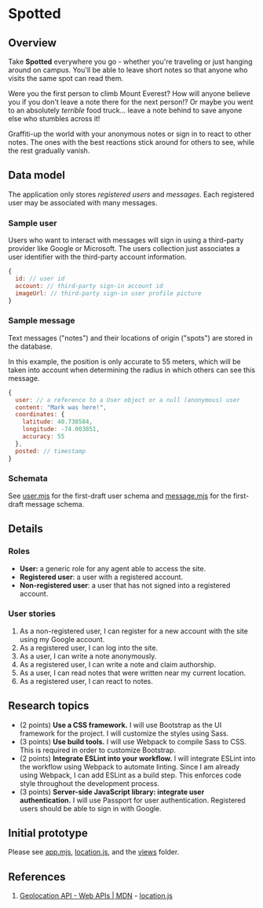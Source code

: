 <!-- README.md -->
<!-- Copyright (c) 2024 Ishan Pranav -->
<!-- Licensed under the MIT license. -->

# Spotted

## Overview

Take **Spotted** everywhere you go - whether you're traveling or just hanging
around on campus. You'll be able to leave short notes so that anyone who visits
the same spot can read them.

Were you the first person to climb Mount Everest? How will anyone believe you if
you don't leave a note there for the next person!? Or maybe you went to an
absolutely _terrible_ food truck... leave a note behind to save anyone else who
stumbles across it!

Graffiti-up the world with your anonymous notes or sign in to react to other
notes. The ones with the best reactions stick around for others to see, while
the rest gradually vanish.

## Data model

The application only stores _registered users_ and _messages_. Each registered
user may be associated with many messages.

### Sample user

Users who want to interact with messages will sign in using a third-party
provider like Google or Microsoft. The users collection just associates a user
identifier with the third-party account information.

```javascript
{
  id: // user id
  account: // third-party sign-in account id
  imageUrl: // third-party sign-in user profile picture
}
```

### Sample message

Text messages ("notes") and their locations of origin ("spots") are stored in
the database.

In this example, the position is only accurate to 55 meters, which will be taken
into account when determining the radius in which others can see this message.

```javascript
{
  user: // a reference to a User object or a null (anonymous) user
  content: "Mark was here!",
  coordinates: {
    latitude: 40.738584,
    longitude: -74.003851,
    accuracy: 55
  },
  posted: // timestamp
}
```

### Schemata

See [user.mjs](src/user.mjs) for the first-draft user schema and
[message.mjs](src/message.mjs) for the first-draft message schema.

## Details

### Roles

- **User:** a generic role for any agent able to access the site.
- **Registered user**: a user with a registered account.
- **Non-registered user**: a user that has not signed into a registered account.

### User stories

1. As a non-registered user, I can register for a new account with the site
   using my Google account.
2. As a registered user, I can log into the site.
3. As a user, I can write a note anonymously.
4. As a registered user, I can write a note and claim authorship.
5. As a user, I can read notes that were written near my current location.
6. As a registered user, I can react to notes.

## Research topics

- (2 points) **Use a CSS framework.** I will use Bootstrap as the UI framework
  for the project. I will customize the styles using Sass.
- (3 points) **Use build tools.** I will use Webpack to compile Sass to CSS.
  This is required in order to customize Bootstrap.
- (2 points) **Integrate ESLint into your workflow.** I will integrate ESLint
  into the workflow using Webpack to automate linting. Since I am already using
  Webpack, I can add ESLint as a build step. This enforces code style throughout
  the development process.
- (3 points) **Server-side JavaScript library: integrate user authentication.**
  I will use Passport for user authentication. Registered users should be able
  to sign in with Google.

## Initial prototype

Please see [app.mjs](src/app.mjs), [location.js](src/public/scripts), and the
[views](src/views/) folder.

## References

1. [Geolocation API - Web APIs | MDN](https://developer.mozilla.org/en-US/docs/Web/API/Geolocation_API) -
    [location.js](src/location.js)
